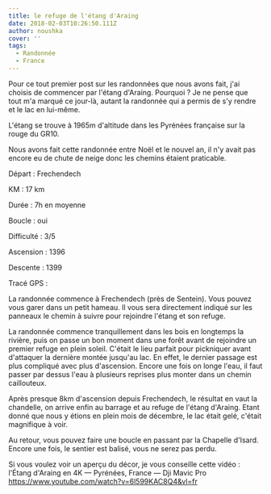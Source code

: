 ```yaml
---
title: le refuge de l'étang d'Araing
date: 2018-02-03T10:26:50.111Z
author: noushka
cover: ''
tags:
  - Randonnée
  - France
---
```

Pour ce tout premier post sur les randonnées que nous avons fait, j'ai choisis de commencer par l'étang d'Araing. Pourquoi ? Je ne pense que tout m'a marqué ce jour-là, autant la randonnée qui a permis de s'y rendre et le lac en lui-même.



L'étang se trouve à 1965m d'altitude dans les Pyrénées française sur la rouge du GR10.

Nous avons fait cette randonnée entre Noël et le nouvel an, il n'y avait pas encore eu de chute de neige donc les chemins étaient praticable.



Départ :  Frechendech



KM : 17 km

Durée : 7h en moyenne

Boucle : oui

Difficulté : 3/5

Ascension : 1396

Descente : 1399

Tracé GPS :



La randonnée commence à Frechendech (près de Sentein). Vous pouvez vous garer dans un petit hameau. Il vous sera directement indiqué sur les panneaux le chemin à suivre pour rejoindre l'étang et son refuge.

La randonnée commence tranquillement dans les bois en longtemps la rivière, puis on passe un bon moment dans une forêt avant de rejoindre un premier refuge en plein soleil. C'était le lieu parfait pour pickniquer avant d'attaquer la dernière montée jusqu'au lac. En effet, le dernier passage est plus compliqué avec plus d'ascension. Encore une fois on longe l'eau, il faut passer par dessus l'eau à plusieurs reprises plus monter dans un chemin caillouteux.



Après presque 8km d'ascension depuis Frechendech, le résultat en vaut la chandelle, on arrive enfin au barrage et au refuge de l'étang d'Araing. Etant donné que nous y étions en plein mois de décembre, le lac était gelé, c'était magnifique à voir.



Au retour, vous pouvez faire une boucle en passant par la Chapelle d'Isard. Encore une fois, le sentier est balisé, vous ne serez pas perdu.



Si vous voulez voir un aperçu du décor, je vous conseille cette vidéo : l'Étang d'Araing en 4K — Pyrénées, France — Dji Mavic Pro https://www.youtube.com/watch?v=6l599KAC8Q4&vl=fr
